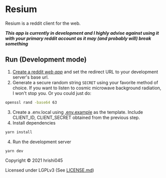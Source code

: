 # Resium

Resium is a reddit client for the web.

**_This app is currently in development and I highly advise against using it with your primary reddit account as it may (and probably will) break something_**

## Run (Development mode)

1. [Create a reddit *web app*](https://www.reddit.com/prefs/apps) and set the redirect URL to your development server's base url.
2. Generate a secure random string `SECRET` using your favorite method of choice. If you want to listen to cosmic microwave background radiation, I won't stop you. Or you could just do:

```sh
openssl rand -base64 63
```

3. Create a .env.local using [.env.example](.env.example) as the template. Include CLIENT_ID, CLIENT_SECRET obtained from the previous step.
4. Install dependencies

```sh
yarn install
```

4. Run the development server

```sh
yarn dev
```

Copyright &copy; 2021 hrishi045

Licensed under LGPLv3 (See [LICENSE.md](LICENSE.md))
